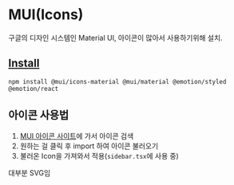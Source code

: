 # MUI(Icons)

구글의 디자인 시스템인 Material UI, 아이콘이 많아서 사용하기위해 설치.

## [Install](https://mui.com/material-ui/material-icons/?query=moon)

`npm install @mui/icons-material @mui/material @emotion/styled @emotion/react`

## 아이콘 사용법

1. [MUI 아이콘 사이트](https://mui.com/material-ui/material-icons/)에 가서 아이콘 검색
2. 원하는 걸 클릭 후 import 하여 아이콘 불러오기
3. 불러온 Icon을 가져와서 적용(`sidebar.tsx`에 사용 중)

대부분 SVG임
